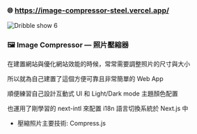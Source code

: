 ### 🌐 https://image-compressor-steel.vercel.app/


![Dribble show 6](https://github.com/Yiming-Liao/image-compressor/assets/160565489/f23a7a0c-6154-44c1-b535-b6a080a89feb)


### **🖼️ Image Compressor — 照片壓縮器**

在建置網站與優化網站效能的時候，常常需要調整照片的尺寸與大小

所以就為自己建置了這個方便可靠且非常簡單的 Web App

順便練習自己設計互動式 UI 和 Light/Dark mode 主題顏色配置


也運用了剛學習的 next-intl 來配置 i18n 語言切換系統於 Next.js 中

* 壓縮照片主要技術: Compress.js
